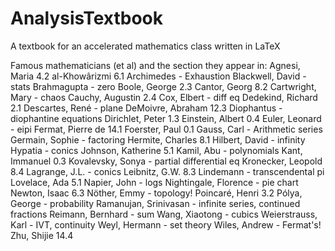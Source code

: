 # AnalysisTextbook
A textbook for an accelerated mathematics class written in LaTeX 

Famous mathematicians (et al) and the section they appear in:
Agnesi, Maria				4.2
al-Khowârizmi 				6.1
Archimedes - Exhaustion
Blackwell, David - stats
Brahmagupta - zero
Boole, George				2.3
Cantor, Georg				8.2
Cartwright, Mary - chaos
Cauchy, Augustin			2.4
Cox, Elbert - diff eq
Dedekind, Richard			2.1
Descartes, René - plane
DeMoivre, Abraham			12.3
Diophantus - diophantine equations
Dirichlet, Peter				1.3
Einstein, Albert				0.4
Euler, Leonard - eipi
Fermat, Pierre de			14.1
Foerster, Paul				0.1
Gauss, Carl - Arithmetic series
Germain, Sophie - factoring
Hermite, Charles			8.1
Hilbert, David - infinity
Hypatia - conics
Johnson, Katherine			5.1
Kamil, Abu - polynomials
Kant, Immanuel				0.3
Kovalevsky, Sonya - partial differential eq
Kronecker, Leopold			8.4
Lagrange, J.L.  - conics
Leibnitz, G.W.				8.3
Lindemann - transcendental pi
Lovelace, Ada				5.1
Napier, John - logs
Nightingale, Florence - pie chart
Newton, Isaac				6.3
Nöther, Emmy - topology!
Poincaré, Henri				3.2
Pólya, George -  probability
Ramanujan, Srinivasan - infinite series, continued fractions
Reimann, Bernhard - sum
Wang, Xiaotong - cubics
Weierstrauss, Karl - IVT, continuity
Weyl, Hermann - set theory
Wiles, Andrew - Fermat's!
Zhu, Shijie				14.4

